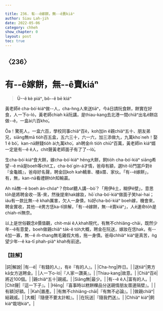 ```yaml
---

title: 236. 有--ê嫁餅，無--ê賣kiáⁿ
author: Siau Lah-jih
date: 2022-05-06
category: chheh
show_chapter: 0
layout: post
toc: true
---
```

  
## 〈236〉
# 有--ê嫁餅，無--ê賣kiáⁿ
>**Ū--ê kè piáⁿ, bô--ê bē kiáⁿ**
 
黃老師ê cha-bó͘-kiáⁿ做--人，cha-hng人來送tiāⁿ，今á日請阮食餅，餅實在好食，人一下o-ló，黃老師chiah kā阮講，是thiau-kang去北港一間chiâⁿ出名ê餅店做--ê，一盒ài六百kho͘。

Ŏa！驚死人，一盒六百，學校同事chiâⁿ百ê，koh加in ê親chiâⁿ五十、朋友弟兄，siāng無mā tio̍h百五盒，五六三十，六一六，加三添做九，九萬kho͘ neh！娶1 ê bó͘，kan-nā餅錢tio̍h ài九萬kho͘，ah聘金m̄ tio̍h chiūⁿ百萬，黃老師in kiáⁿ婿一定是有--ê ê人，chit聲黃老師面子有了了--lò͘。

生cha-bó͘-kiáⁿ食大餅，嫁cha-bó͘-kiáⁿ hēng大餅，飼tio̍h cha-bó͘-kiáⁿ siāng希望--ê mā是boeh等chit工，cha-bó͘ gín-á才情，爸母有額，選hit-lō門當戶對ê『金龜婿』，爸母好名聲，聘金回koh kah轎車、樓á厝、家伙。「有--ê嫁餅」， 有，無，kan-nā看禮餅to̍h知輸贏。

Ah nā無--ê boeh án-chóaⁿ？你bat聽人講--bò͘？「用伊ê土，糊伊ê壁」，意思to̍h是將聘金收--落-來，然後提來hak嫁妝，hō͘ cha-bó͘-kiáⁿ做面子笑hai-hai；iáu有一款比無--ê khah厲害，欠人一身債，tú好cha-bó͘-kiáⁿ boeh嫁，機會來，聘金實收，其他--ê男方恁ka-tī排解，「有--ê嫁餅，無--ê賣kiáⁿ」，人ê運命to̍h是chiah-nī無奈。

以上是世俗觀念ê價值觀，chit-mái ê人khah現代，有無不chhiâng-chāi，既然少年--ê有意愛，boeh做親chiâⁿ ta̍k-ê to̍h大概，聘金在阮送，嫁妝在恁hak，有--ê加一寡，無--ê m̄-thang無毛雞假大格，拖一身債。爸母chhiâⁿ kiáⁿ是真苦，ǹg望少年--ê ka-tī phah-piàⁿ khah有前途。

### 【註解】

|詞|解說|
|有--ê|『有錢的人』，有ê『有的人』。|
|Cha-hng|昨日。|
|送tiāⁿ|男方kā女方送聘金。|
|人一下o-ló|『人家一讚美』。|
|Thiau-kang|故意。|
|Chiâⁿ百ê|將近100個。|
|親chiâⁿ五十|親戚。|
|Siāng無|最少。|
|有--ê ê人|富有的人。|
|Chit聲|『這一下子』。|
|Hēng|『喜事時以糕餅粿品分送親情朋友厝邊隔壁』。|
|有額|好額。|
|Kah|置產。|
|有無不chhiâng-chāi|『有無不必論』。|
|做親chiâⁿ|結親戚。|
|大概|『隨便不要太計較』。|
|在阮送|『隨我們送』。|
|Chhiâⁿ kiáⁿ|飼kiáⁿ栽培kiáⁿ。|
